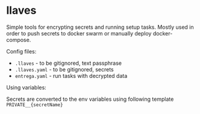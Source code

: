 # llaves

Simple tools for encrypting secrets and running setup tasks.
Mostly used in order to push secrets to docker swarm or manually deploy docker-compose.

Config files:

- `.llaves` - to be gitignored, text passphrase
- `.llaves.yaml` - to be gitignored, secrets
- `entrega.yaml` - run tasks with decrypted data

Using variables:

Secrets are converted to the env variables using following  template `PRIVATE__{secretName}`
